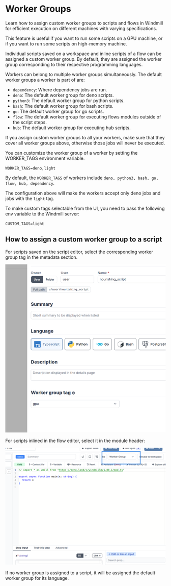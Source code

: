 # Worker Groups

Learn how to assign custom worker groups to scripts and flows in Windmill for efficient execution on different machines with varying specifications.

This feature is useful if you want to run some scripts on a GPU machine, or if you want to run some scripts on high-memory machine.

Individual scripts saved on a workspace and inline scripts of a flow can be assigned a custom worker group. By default, they are assigned the worker group corresponding to their respective programming languages.

Workers can belong to multiple worker groups simultaneously. The default worker groups a worker is part of are:

- `dependency`: Where dependency jobs are run.
- `deno`: The default worker group for deno scripts.
- `python3`: The default worker group for python scripts.
- `bash`: The default worker group for bash scripts.
- `go`: The default worker group for go scripts.
- `flow`: The default worker group for executing flows modules outside of the script steps.
- `hub`: The default worker group for executing hub scripts.

If you assign custom worker groups to all your workers, make sure that they cover all worker groups above, otherwise those jobs will never be executed.

You can customize the worker group of a worker by setting the WORKER_TAGS environment variable.

```
WORKER_TAGS=deno,light
```

By default, the `WORKER_TAGS` of workers include `deno, python3, bash, go, flow, hub, dependency`.

The configuration above will make the workers accept only deno jobs and jobs with the `light` tag.

To make custom tags selectable from the UI, you need to pass the following env variable to the Windmill server:

```
CUSTOM_TAGS=light
```

## How to assign a custom worker group to a script

For scripts saved on the script editor, select the corresponding worker group tag in the metadata section.

![Worker group tag](./select_script_builder.png)

For scripts inlined in the flow editor, select it in the module header:

![Worker group tag](./select_flow.png)

If no worker group is assigned to a script, it will be assigned the default worker group for its language.

